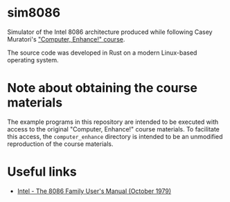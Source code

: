 # sim8086
Simulator of the Intel 8086 architecture produced while following Casey Muratori's ["Computer, Enhance!" course](https://computerenhance.com).

The source code was developed in Rust on a modern Linux-based operating system.

# Note about obtaining the course materials
The example programs in this repository are intended to be executed with access to the original "Computer, Enhance!" course materials. To facilitate this access, the `computer_enhance` directory is intended to be an unmodified reproduction of the course materials.

# Useful links
* [Intel - The 8086 Family User's Manual (October 1979)](https://codeberg.org/bolt/8086-Users-Manual/src/branch/main/INTEL_The-8086-Family-Users-Manual.pdf)
